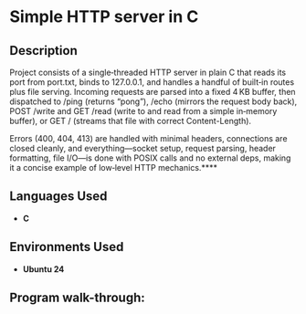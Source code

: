 
<h1>Simple HTTP server in C</h1>


<h2>Description</h2>
Project consists of a single‑threaded HTTP server in plain C that reads its port from port.txt, binds to 127.0.0.1, and handles a handful of built‑in routes plus file serving. Incoming requests are parsed into a fixed 4 KB buffer, then dispatched to     /ping (returns “pong”), /echo (mirrors the request body back), POST /write and GET /read (write to and read from a simple in‑memory buffer), or GET /<filename> (streams that file with correct Content-Length).

Errors (400, 404, 413) are handled with minimal headers, connections are closed cleanly, and everything—socket setup, request parsing, header formatting, file I/O—is done with POSIX calls and no external deps, making it a concise example of low‑level HTTP mechanics.****
<br />


<h2>Languages Used</h2>

- <b>C</b> 


<h2>Environments Used </h2>

- <b>Ubuntu 24</b>

<h2>Program walk-through:</h2>
<!--
<p align="center">
Launch the utility: <br/>
<img src="https://i.imgur.com/62TgaWL.png" height="80%" width="80%" alt="Disk Sanitization Steps"/>
<br />
<br />
Select the disk:  <br/>
<img src="https://i.imgur.com/tcTyMUE.png" height="80%" width="80%" alt="Disk Sanitization Steps"/>
<br />
<br />
Enter the number of passes: <br/>
<img src="https://i.imgur.com/nCIbXbg.png" height="80%" width="80%" alt="Disk Sanitization Steps"/>
<br />
<br />
Confirm your selection:  <br/>
<img src="https://i.imgur.com/cdFHBiU.png" height="80%" width="80%" alt="Disk Sanitization Steps"/>
<br />
<br />
Wait for process to complete (may take some time):  <br/>
<img src="https://i.imgur.com/JL945Ga.png" height="80%" width="80%" alt="Disk Sanitization Steps"/>
<br />
<br />
Sanitization complete:  <br/>
<img src="https://i.imgur.com/K71yaM2.png" height="80%" width="80%" alt="Disk Sanitization Steps"/>
<br />
<br />
Observe the wiped disk:  <br/>
<img src="https://i.imgur.com/AeZkvFQ.png" height="80%" width="80%" alt="Disk Sanitization Steps"/>
</p>
--!>
<!--
 ```diff
- text in red
+ text in green
! text in orange
# text in gray
@@ text in purple (and bold)@@
```
--!>
